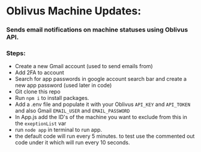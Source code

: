 # Oblivus Machine Updates:

### Sends email notifications on machine statuses using Oblivus API.

### Steps:

* Create a new Gmail account (used to send emails from)
* Add 2FA to account
* Search for app passwords in google account search bar and create a new app password (used later in code)
* Git clone this repo
* Run `npm i` to install packages.
* Add a .env file and populate it with your Oblivus `API_KEY` and `API_TOKEN` and also Gmail `EMAIL_USER` and `EMAIL_PASSWORD`
* In App.js add the ID's of the machine you want to exclude from this in the `exeptionList` var
*  run `node app` in terminal to run app.
*  the default code will run every 5 minutes. to test use the commented out code under it which will run every 10 seconds.